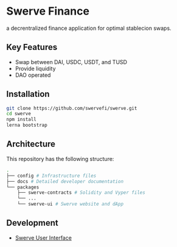 # Swerve Finance

a decrentralized finance application for optimal stablecion swaps.

## Key Features

- Swap between DAI, USDC, USDT, and TUSD
- Provide liquidity
- DAO operated

## Installation

```sh
git clone https://github.com/swervefi/swerve.git
cd swerve
npm install
lerna bootstrap
```

## Architecture

This repository has the following structure:

```sh
.
├── config # Infrastructure files
├── docs # Detailed developer documentation
└── packages 
    ├── swerve-contracts # Solidity and Vyper files
    └── ...
    └── swerve-ui # Swerve website and dApp
```

## Development

- [Swerve User Interface](packages/swerve-ui/README.md)